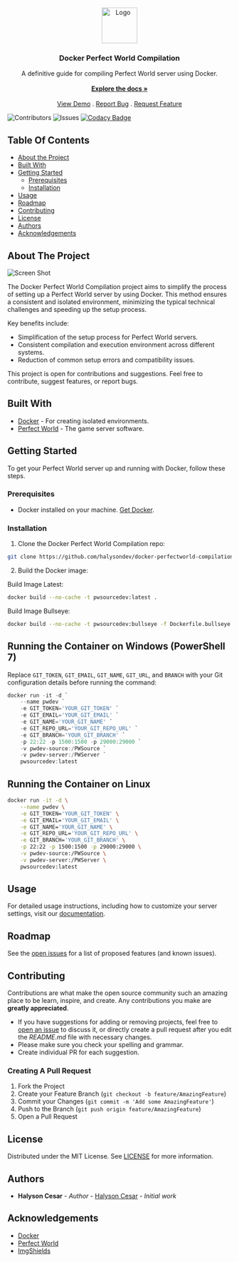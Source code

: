 <br/>
<p align="center">
  <a href="https://github.com/halysondev/docker-perfectworld-compilation">
    <img src="https://avatars.githubusercontent.com/u/5429470?s=280&v=4" alt="Logo" width="80" height="80">
  </a>

  <h3 align="center">Docker Perfect World Compilation</h3>

  <p align="center">
    A definitive guide for compiling Perfect World server using Docker.
    <br/>
    <br/>
    <a href="https://github.com/halysondev/docker-perfectworld-compilation"><strong>Explore the docs »</strong></a>
    <br/>
    <br/>
    <a href="https://github.com/halysondev/docker-perfectworld-compilation">View Demo</a>
    .
    <a href="https://github.com/halysondev/docker-perfectworld-compilation/issues">Report Bug</a>
    .
    <a href="https://github.com/halysondev/docker-perfectworld-compilation/issues">Request Feature</a>
  </p>
</p>

![Contributors](https://img.shields.io/github/contributors/halysondev/docker-perfectworld-compilation?color=dark-green) ![Issues](https://img.shields.io/github/issues/halysondev/docker-perfectworld-compilation) [![Codacy Badge](https://app.codacy.com/project/badge/Grade/22962d32f1ff43df9d8c3d6c0449ffbf)](https://app.codacy.com/gh/halysondev/docker-perfectworld-compilation/dashboard?utm_source=gh&utm_medium=referral&utm_content=&utm_campaign=Badge_grade) 

## Table Of Contents

* [About the Project](#about-the-project)
* [Built With](#built-with)
* [Getting Started](#getting-started)
  * [Prerequisites](#prerequisites)
  * [Installation](#installation)
* [Usage](#usage)
* [Roadmap](#roadmap)
* [Contributing](#contributing)
* [License](#license)
* [Authors](#authors)
* [Acknowledgements](#acknowledgements)

## About The Project

![Screen Shot](https://i.gyazo.com/de4accd4fec9059535ef58c43de8a0d5.png)

The Docker Perfect World Compilation project aims to simplify the process of setting up a Perfect World server by using Docker. This method ensures a consistent and isolated environment, minimizing the typical technical challenges and speeding up the setup process.

Key benefits include:

* Simplification of the setup process for Perfect World servers.
* Consistent compilation and execution environment across different systems.
* Reduction of common setup errors and compatibility issues.

This project is open for contributions and suggestions. Feel free to contribute, suggest features, or report bugs.

## Built With

* [Docker](https://docker.com/) - For creating isolated environments.
* [Perfect World](#) - The game server software.

## Getting Started

To get your Perfect World server up and running with Docker, follow these steps.

### Prerequisites

* Docker installed on your machine. [Get Docker](https://docs.docker.com/get-docker/).

### Installation

1. Clone the Docker Perfect World Compilation repo:

```sh
git clone https://github.com/halysondev/docker-perfectworld-compilation.git
```

2. Build the Docker image:

Build Image Latest:
```sh
docker build --no-cache -t pwsourcedev:latest .
```

Build Image Bullseye:
```sh
docker build --no-cache -t pwsourcedev:bullseye -f Dockerfile.bullseye .
```

## Running the Container on Windows (PowerShell 7)

Replace `GIT_TOKEN`, `GIT_EMAIL`, `GIT_NAME`, `GIT_URL`, and `BRANCH` with your Git configuration details before running the command:

```powershell
docker run -it -d `
    --name pwdev `
    -e GIT_TOKEN='YOUR_GIT_TOKEN' `
    -e GIT_EMAIL='YOUR_GIT_EMAIL' `
    -e GIT_NAME='YOUR_GIT_NAME' `
    -e GIT_REPO_URL='YOUR_GIT_REPO_URL' `
    -e GIT_BRANCH='YOUR_GIT_BRANCH' `
    -p 22:22 -p 1500:1500 -p 29000:29000 `
    -v pwdev-source:/PWSource `
    -v pwdev-server:/PWServer `
    pwsourcedev:latest 
```
## Running the Container on Linux

```bash
docker run -it -d \
    --name pwdev \
    -e GIT_TOKEN='YOUR_GIT_TOKEN' \
    -e GIT_EMAIL='YOUR_GIT_EMAIL' \
    -e GIT_NAME='YOUR_GIT_NAME' \
    -e GIT_REPO_URL='YOUR_GIT_REPO_URL' \
    -e GIT_BRANCH='YOUR_GIT_BRANCH' \
    -p 22:22 -p 1500:1500 -p 29000:29000 \
    -v pwdev-source:/PWSource \
    -v pwdev-server:/PWServer \
    pwsourcedev:latest 
```


## Usage

For detailed usage instructions, including how to customize your server settings, visit our [documentation](https://github.com/halysondev/docker-perfectworld-compilation).

## Roadmap

See the [open issues](https://github.com/halysondev/docker-perfectworld-compilation/issues) for a list of proposed features (and known issues).

## Contributing

Contributions are what make the open source community such an amazing place to be learn, inspire, and create. Any contributions you make are **greatly appreciated**.
* If you have suggestions for adding or removing projects, feel free to [open an issue](https://github.com/halysondev/docker-perfectworld-compilation/issues/new) to discuss it, or directly create a pull request after you edit the *README.md* file with necessary changes.
* Please make sure you check your spelling and grammar.
* Create individual PR for each suggestion.

### Creating A Pull Request

1. Fork the Project
2. Create your Feature Branch (`git checkout -b feature/AmazingFeature`)
3. Commit your Changes (`git commit -m 'Add some AmazingFeature'`)
4. Push to the Branch (`git push origin feature/AmazingFeature`)
5. Open a Pull Request

## License

Distributed under the MIT License. See [LICENSE](https://github.com/halysondev/docker-perfectworld-compilation/blob/main/LICENSE.md) for more information.

## Authors

* **Halyson Cesar** - *Author* - [Halyson Cesar](https://github.com/halysondev) - *Initial work*

## Acknowledgements

* [Docker](https://docker.com/)
* [Perfect World](#)
* [ImgShields](https://shields.io/)
